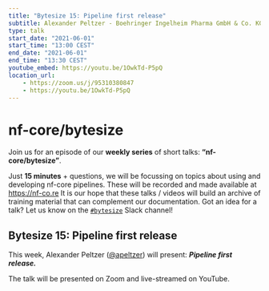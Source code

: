 ```yaml
---
title: "Bytesize 15: Pipeline first release"
subtitle: Alexander Peltzer - Boehringer Ingelheim Pharma GmbH & Co. KG, Germany
type: talk
start_date: "2021-06-01"
start_time: "13:00 CEST"
end_date: "2021-06-01"
end_time: "13:30 CEST"
youtube_embed: https://youtu.be/1OwkTd-P5pQ
location_url:
    - https://zoom.us/j/95310380847
    - https://youtu.be/1OwkTd-P5pQ
---
```


# nf-core/bytesize

Join us for an episode of our **weekly series** of short talks: **“nf-core/bytesize”**.

Just **15 minutes** + questions, we will be focussing on topics about using and developing nf-core pipelines.
These will be recorded and made available at <https://nf-co.re>
It is our hope that these talks / videos will build an archive of training material that can complement our documentation.
Got an idea for a talk? Let us know on the [`#bytesize`](https://nfcore.slack.com/channels/bytesize) Slack channel!

## Bytesize 15: Pipeline first release

This week, Alexander Peltzer ([@apeltzer](http://github.com/apeltzer/)) will present: _**Pipeline first release.**_

The talk will be presented on Zoom and live-streamed on YouTube.
